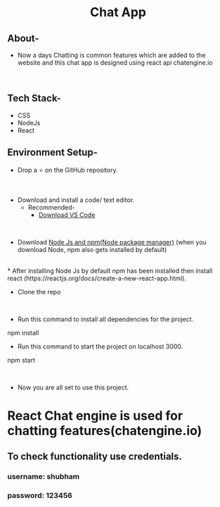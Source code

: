 <div align="center">
  <h1>Chat App</h1>
  
</div>

## About-
- Now a days Chatting is common features which are added to the website and this chat app is designed using react api chatengine.io
<br/>



## Tech Stack-

- CSS
- NodeJs
- React


## Environment Setup-

* Drop a :star: on the GitHub repository.
<br/>

* Download and install a code/ text editor.
    - Recommended-
        - [Download VS Code](https://code.visualstudio.com/download)
       
<br/>

* Download [Node Js and npm(Node package manager)](https://nodejs.org/en/) (when you download Node, npm also gets installed by default)
<br/>
* After installing Node Js by default npm has been installed then install react (https://reactjs.org/docs/create-a-new-react-app.html).
<br/>


* Clone the repo

<br/>

* Run this command to install all dependencies for the project.

npm install
<br/>


* Run this command to start the project on localhost 3000.

npm start

<br/>






* Now you are all set to use this project.








# React Chat engine is used for chatting features(chatengine.io)

## To check functionality use credentials.
### username: shubham
### password: 123456
